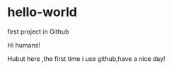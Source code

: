 # hello-world
first project in Github 

Hi humans!

Hubut here ,the first time i use github,have a nice day!
